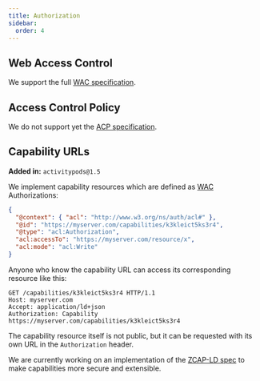 ```yaml
---
title: Authorization
sidebar:
  order: 4
---
```


## Web Access Control

We support the full [WAC specification](https://solid.github.io/web-access-control-spec/).

## Access Control Policy

We do not support yet the [ACP specification](https://solid.github.io/authorization-panel/acp-specification/).

## Capability URLs

**Added in:** `activitypods@1.5`

We implement capability resources which are defined as [WAC](https://solid.github.io/web-access-control-spec/) Authorizations:

```json
{
  "@context": { "acl": "http://www.w3.org/ns/auth/acl#" },
  "@id": "https://myserver.com/capabilities/k3kleict5ks3r4",
  "@type": "acl:Authorization",
  "acl:accessTo": "https://myserver.com/resource/x",
  "acl:mode": "acl:Write"
}
```

Anyone who know the capability URL can access its corresponding resource like this:

```
GET /capabilities/k3kleict5ks3r4 HTTP/1.1
Host: myserver.com
Accept: application/ld+json
Authorization: Capability https://myserver.com/capabilities/k3kleict5ks3r4
```

The capability resource itself is not public, but it can be requested with its own URL in the `Authorization` header.

We are currently working on an implementation of the [ZCAP-LD spec](https://w3c-ccg.github.io/zcap-spec/) to make capabilities more secure and extensible.
